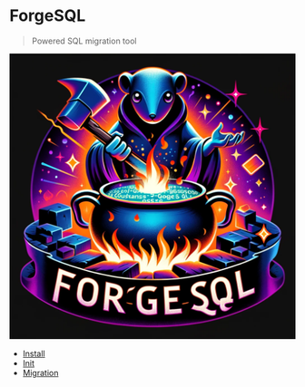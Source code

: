 # ForgeSQL

> Powered SQL migration tool

![logo](./docs/logo.webp)

- [Install](./docs/install.md)
- [Init](./docs/init.md)
- [Migration](./docs/migration.md)
